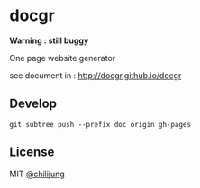 # docgr

**Warning : still buggy**

One page website generator

see document in : http://docgr.github.io/docgr

## Develop

```
git subtree push --prefix doc origin gh-pages
```

## License

MIT [@chilijung](http://github.com/chilijung)
